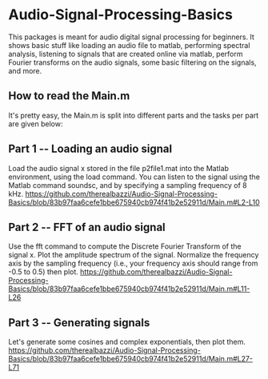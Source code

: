 # Audio-Signal-Processing-Basics
This packages is meant for audio digital signal processing for beginners. It shows basic stuff like loading an audio file to matlab, performing spectral analysis, listening to signals that are created online via matlab, perform Fourier transforms on the audio signals, some basic filtering on the signals, and more.

## How to read the Main.m
It's pretty easy, the Main.m is split into different parts and the tasks per part are given below:

## Part 1 -- Loading an audio signal
Load the audio signal x stored in the file p2file1.mat into the Matlab environment, using the load command. You can listen to the signal using the Matlab command soundsc, and by specifying a sampling frequency of 8 kHz.
https://github.com/therealbazzi/Audio-Signal-Processing-Basics/blob/83b97faa6cefe1bbe675940cb974f41b2e52911d/Main.m#L2-L10

## Part 2 -- FFT of an audio signal
Use the fft command to compute the Discrete Fourier Transform of the signal x. Plot the amplitude spectrum of the signal. Normalize the frequency axis by the sampling frequency (i.e., your frequency axis should range from -0.5 to 0.5) then plot.
https://github.com/therealbazzi/Audio-Signal-Processing-Basics/blob/83b97faa6cefe1bbe675940cb974f41b2e52911d/Main.m#L11-L26

## Part 3 -- Generating signals
Let's generate some cosines and complex exponentials, then plot them.
https://github.com/therealbazzi/Audio-Signal-Processing-Basics/blob/83b97faa6cefe1bbe675940cb974f41b2e52911d/Main.m#L27-L71



